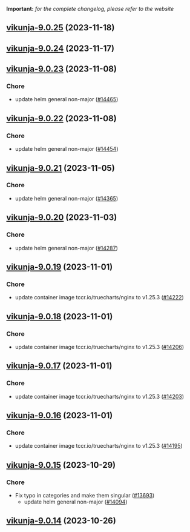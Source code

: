 **Important:**
*for the complete changelog, please refer to the website*




## [vikunja-9.0.25](https://github.com/truecharts/charts/compare/vikunja-9.0.24...vikunja-9.0.25) (2023-11-18)




## [vikunja-9.0.24](https://github.com/truecharts/charts/compare/vikunja-9.0.23...vikunja-9.0.24) (2023-11-17)




## [vikunja-9.0.23](https://github.com/truecharts/charts/compare/vikunja-9.0.22...vikunja-9.0.23) (2023-11-08)

### Chore

- update helm general non-major ([#14465](https://github.com/truecharts/charts/issues/14465))
  
  


## [vikunja-9.0.22](https://github.com/truecharts/charts/compare/vikunja-9.0.21...vikunja-9.0.22) (2023-11-08)

### Chore

- update helm general non-major ([#14454](https://github.com/truecharts/charts/issues/14454))
  
  


## [vikunja-9.0.21](https://github.com/truecharts/charts/compare/vikunja-9.0.20...vikunja-9.0.21) (2023-11-05)

### Chore

- update helm general non-major ([#14365](https://github.com/truecharts/charts/issues/14365))
  
  


## [vikunja-9.0.20](https://github.com/truecharts/charts/compare/vikunja-9.0.19...vikunja-9.0.20) (2023-11-03)

### Chore

- update helm general non-major ([#14287](https://github.com/truecharts/charts/issues/14287))
  
  


## [vikunja-9.0.19](https://github.com/truecharts/charts/compare/vikunja-9.0.18...vikunja-9.0.19) (2023-11-01)

### Chore

- update container image tccr.io/truecharts/nginx to v1.25.3 ([#14222](https://github.com/truecharts/charts/issues/14222))
  
  


## [vikunja-9.0.18](https://github.com/truecharts/charts/compare/vikunja-9.0.17...vikunja-9.0.18) (2023-11-01)

### Chore

- update container image tccr.io/truecharts/nginx to v1.25.3 ([#14206](https://github.com/truecharts/charts/issues/14206))
  
  


## [vikunja-9.0.17](https://github.com/truecharts/charts/compare/vikunja-9.0.16...vikunja-9.0.17) (2023-11-01)

### Chore

- update container image tccr.io/truecharts/nginx to v1.25.3 ([#14203](https://github.com/truecharts/charts/issues/14203))
  
  


## [vikunja-9.0.16](https://github.com/truecharts/charts/compare/vikunja-9.0.15...vikunja-9.0.16) (2023-11-01)

### Chore

- update container image tccr.io/truecharts/nginx to v1.25.3 ([#14195](https://github.com/truecharts/charts/issues/14195))
  
  


## [vikunja-9.0.15](https://github.com/truecharts/charts/compare/vikunja-9.0.14...vikunja-9.0.15) (2023-10-29)

### Chore

- Fix typo in categories and make them singular ([#13693](https://github.com/truecharts/charts/issues/13693))
  - update helm general non-major ([#14094](https://github.com/truecharts/charts/issues/14094))
  
  


## [vikunja-9.0.14](https://github.com/truecharts/charts/compare/vikunja-9.0.13...vikunja-9.0.14) (2023-10-26)
